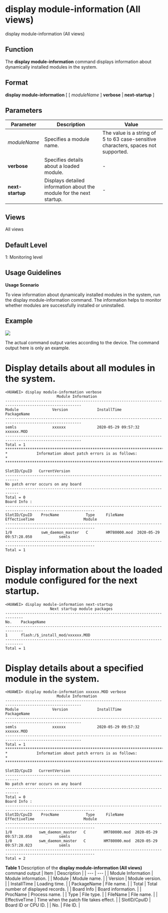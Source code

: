 display module-information (All views)
======================================

display module-information (All views)

Function
--------



The **display module-information** command displays information about dynamically installed modules in the system.




Format
------

**display module-information** [ [ *moduleName* ] **verbose** | **next-startup** ]


Parameters
----------

| Parameter | Description | Value |
| --- | --- | --- |
| *moduleName* | Specifies a module name. | The value is a string of 5 to 63 case-sensitive characters, spaces not supported. |
| **verbose** | Specifies details about a loaded module. | - |
| **next-startup** | Displays detailed information about the module for the next startup. | - |



Views
-----

All views


Default Level
-------------

1: Monitoring level


Usage Guidelines
----------------

**Usage Scenario**

To view information about dynamically installed modules in the system, run the display module-information command. The information helps to monitor whether modules are successfully installed or uninstalled.


Example
-------

![](../public_sys-resources/note_3.0-en-us.png) 

The actual command output varies according to the device. The command output here is only an example.


# Display details about all modules in the system.
```
<HUAWEI> display module-information verbose
                       Module Information
--------------------------------------------------------------------------------------------------------
Module               Version             InstallTime                   PackageName
--------------------------------------------------------------------------------------------------------
semls                xxxxxx              2020-05-29 09:57:32           xxxxxx.MOD
--------------------------------------------------------------------------------------------------------
Total = 1
****************************************************************************
*             Information about patch errors is as follows:                *
****************************************************************************

SlotID/CpuID   CurrentVersion
----------------------------------------------------------------------------
No patch error occurs on any board
----------------------------------------------------------------------------
Total = 0
Board Info :
--------------------------------------------------------------------------------------------------------------
SlotID/CpuID    ProcName            Type     FileName      EffectiveTime                      Module
--------------------------------------------------------------------------------------------------------------
1/0             swm_daemon_master   C        HM780000.mod  2020-05-29 09:57:28.050            semls
--------------------------------------------------------------------------------------------------------------
Total = 1

```

# Display information about the loaded module configured for the next startup.
```
<HUAWEI> display module-information next-startup
                    Next startup module packages
------------------------------------------------------------------------------
No.    PackageName
------------------------------------------------------------------------------
1      flash:/$_install_mod/xxxxxx.MOD
------------------------------------------------------------------------------
Total = 1

```

# Display details about a specified module in the system.
```
<HUAWEI> display module-information xxxxxx.MOD verbose
                       Module Information
--------------------------------------------------------------------------------------------------------
Module               Version             InstallTime                   PackageName
--------------------------------------------------------------------------------------------------------
semls                xxxxxx              2020-05-29 09:57:32           xxxxxx.MOD
--------------------------------------------------------------------------------------------------------
Total = 1
****************************************************************************
*             Information about patch errors is as follows:                *
****************************************************************************

SlotID/CpuID   CurrentVersion
----------------------------------------------------------------------------
No patch error occurs on any board
----------------------------------------------------------------------------
Total = 0
Board Info :
--------------------------------------------------------------------------------------------------------------
SlotID/CpuID    ProcName            Type     FileName      EffectiveTime                      Module
--------------------------------------------------------------------------------------------------------------
1/0            swm_daemon_master   C        HM780000.mod  2020-05-29 09:57:28.050            semls
1/0            swm_daemon_master   C        HM780000.mod  2020-05-29 09:57:28.023            semls
--------------------------------------------------------------------------------------------------------------
Total = 2

```

**Table 1** Description of the **display module-information (All views)** command output
| Item | Description |
| --- | --- |
| Module Information | Module information. |
| Module | Module name. |
| Version | Module version. |
| InstallTime | Loading time. |
| PackageName | File name. |
| Total | Total number of displayed records. |
| Board Info | Board information. |
| ProcName | Process name. |
| Type | File type. |
| FileName | File name. |
| EffectiveTime | Time when the patch file takes effect. |
| SlotID/CpuID | Board ID or CPU ID. |
| No. | File ID. |